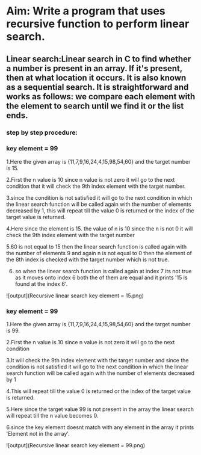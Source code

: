 
# Aim: Write a program that uses recursive function to perform linear search.

## Linear search:Linear search in C to find whether a number is present in an array. If it's present, then at what location it occurs. It is also known as a sequential search. It is straightforward and works as follows: we compare each element with the element to search until we find it or the list ends.

### step by step procedure:

### key element = 99

1.Here the given array is {11,7,9,16,24,4,15,98,54,60} and the target number is 15. 

2.First the n value is 10 since n value is not zero it will go to the next condition that it will check the 9th index element with the target number.

3.since the condition is not satisfied it will go to the next condition in which the linear search function will be called again with the number of elements decreased by 1, this will repeat till the
value 0 is returned or the index of the target value is returned.

4.Here since the element is 15. the value of n is 10 since the n is not 0 it will check the 9th index element
with the target number

5.60 is not equal to 15 then the linear search function is called again with the number of elements 9 and again n is not equal to 0 then the element of the 8th index is checked with the
target number which is not true.

6. so when the linear search function is called again at index 7 its not true as it moves onto index 6 both the of them are equal and it prints '15 is found at the index 6'.

![output](Recursive linear search key element = 15.png)

### key element = 99
1.Here the given array is {11,7,9,16,24,4,15,98,54,60} and the target number is 99. 

2.First the n value is 10 since n value is not zero it will go to the next condition

3.It will check the 9th index element with the target number and since the condition is not satisfied it will go to the next condition in which the linear
search function will be called again with the number of elements decreased by 1

4.This will repeat till the value 0 is returned or the index of the target value is returned.

5.Here since the target value 99 is not present in the array the linear search will repeat till the n value becomes 0.

6.since the key element doesnt match with any element in the array it prints 'Element not in the array'.

![output](Recursive linear search key element = 99.png)


